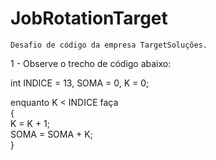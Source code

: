 # JobRotationTarget

`Desafio de código da empresa TargetSoluções.`


1 - Observe o trecho de código abaixo:

int INDICE = 13, SOMA = 0, K = 0; <br>

enquanto K < INDICE faça <br>
{ <br>
K = K + 1; <br>
SOMA = SOMA + K; <br>
} <br>
 
